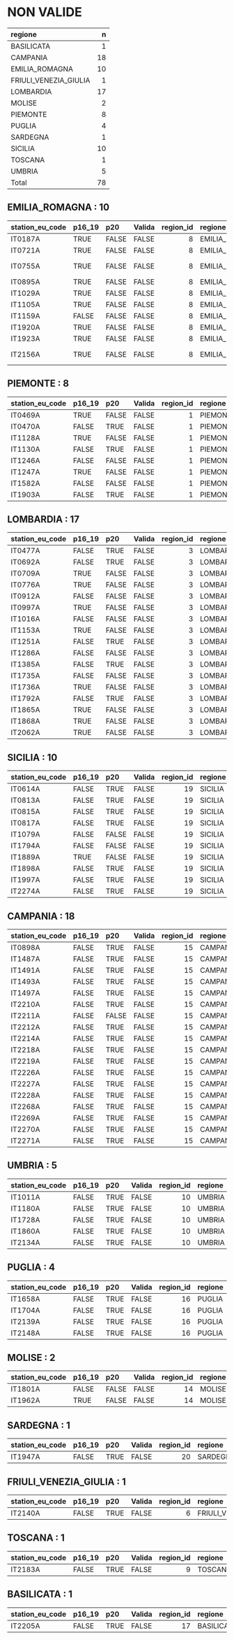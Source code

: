 
# NON VALIDE


|regione               |  n|
|:---------------------|--:|
|BASILICATA            |  1|
|CAMPANIA              | 18|
|EMILIA_ROMAGNA        | 10|
|FRIULI_VENEZIA_GIULIA |  1|
|LOMBARDIA             | 17|
|MOLISE                |  2|
|PIEMONTE              |  8|
|PUGLIA                |  4|
|SARDEGNA              |  1|
|SICILIA               | 10|
|TOSCANA               |  1|
|UMBRIA                |  5|
|Total                 | 78|


## EMILIA_ROMAGNA : 10


|station_eu_code |p16_19 |p20   |Valida | region_id|regione        |provincia          |
|:---------------|:------|:-----|:------|---------:|:--------------|:------------------|
|IT0187A         |TRUE   |FALSE |FALSE  |         8|EMILIA_ROMAGNA |Ferrara            |
|IT0721A         |TRUE   |FALSE |FALSE  |         8|EMILIA_ROMAGNA |Modena             |
|IT0755A         |TRUE   |FALSE |FALSE  |         8|EMILIA_ROMAGNA |Forli'-Cesena      |
|IT0895A         |TRUE   |FALSE |FALSE  |         8|EMILIA_ROMAGNA |Ravenna            |
|IT1029A         |TRUE   |FALSE |FALSE  |         8|EMILIA_ROMAGNA |Bologna            |
|IT1105A         |TRUE   |FALSE |FALSE  |         8|EMILIA_ROMAGNA |Parma              |
|IT1159A         |FALSE  |FALSE |FALSE  |         8|EMILIA_ROMAGNA |Bologna            |
|IT1920A         |TRUE   |FALSE |FALSE  |         8|EMILIA_ROMAGNA |Modena             |
|IT1923A         |TRUE   |FALSE |FALSE  |         8|EMILIA_ROMAGNA |Piacenza           |
|IT2156A         |TRUE   |FALSE |FALSE  |         8|EMILIA_ROMAGNA |Reggio nell'Emilia |


## PIEMONTE : 8


|station_eu_code |p16_19 |p20   |Valida | region_id|regione  |provincia   |
|:---------------|:------|:-----|:------|---------:|:--------|:-----------|
|IT0469A         |TRUE   |FALSE |FALSE  |         1|PIEMONTE |Torino      |
|IT0470A         |FALSE  |TRUE  |FALSE  |         1|PIEMONTE |Torino      |
|IT1128A         |TRUE   |FALSE |FALSE  |         1|PIEMONTE |Torino      |
|IT1130A         |FALSE  |TRUE  |FALSE  |         1|PIEMONTE |Torino      |
|IT1246A         |FALSE  |FALSE |FALSE  |         1|PIEMONTE |Biella      |
|IT1247A         |TRUE   |FALSE |FALSE  |         1|PIEMONTE |Biella      |
|IT1582A         |FALSE  |FALSE |FALSE  |         1|PIEMONTE |Alessandria |
|IT1903A         |FALSE  |TRUE  |FALSE  |         1|PIEMONTE |Asti        |


## LOMBARDIA : 17


|station_eu_code |p16_19 |p20   |Valida | region_id|regione   |provincia |
|:---------------|:------|:-----|:------|---------:|:---------|:---------|
|IT0477A         |FALSE  |TRUE  |FALSE  |         3|LOMBARDIA |Milano    |
|IT0692A         |FALSE  |TRUE  |FALSE  |         3|LOMBARDIA |Pavia     |
|IT0709A         |TRUE   |FALSE |FALSE  |         3|LOMBARDIA |Mantova   |
|IT0776A         |TRUE   |FALSE |FALSE  |         3|LOMBARDIA |Lecco     |
|IT0912A         |FALSE  |FALSE |FALSE  |         3|LOMBARDIA |Pavia     |
|IT0997A         |TRUE   |FALSE |FALSE  |         3|LOMBARDIA |Bergamo   |
|IT1016A         |FALSE  |FALSE |FALSE  |         3|LOMBARDIA |Milano    |
|IT1153A         |TRUE   |FALSE |FALSE  |         3|LOMBARDIA |Cremona   |
|IT1251A         |FALSE  |TRUE  |FALSE  |         3|LOMBARDIA |Brescia   |
|IT1286A         |FALSE  |FALSE |FALSE  |         3|LOMBARDIA |Lodi      |
|IT1385A         |FALSE  |TRUE  |FALSE  |         3|LOMBARDIA |Brescia   |
|IT1735A         |FALSE  |FALSE |FALSE  |         3|LOMBARDIA |Pavia     |
|IT1736A         |TRUE   |FALSE |FALSE  |         3|LOMBARDIA |Pavia     |
|IT1792A         |FALSE  |TRUE  |FALSE  |         3|LOMBARDIA |Milano    |
|IT1865A         |TRUE   |FALSE |FALSE  |         3|LOMBARDIA |Mantova   |
|IT1868A         |TRUE   |FALSE |FALSE  |         3|LOMBARDIA |Mantova   |
|IT2062A         |TRUE   |FALSE |FALSE  |         3|LOMBARDIA |Bergamo   |


## SICILIA : 10


|station_eu_code |p16_19 |p20   |Valida | region_id|regione |provincia     |
|:---------------|:------|:-----|:------|---------:|:-------|:-------------|
|IT0614A         |FALSE  |TRUE  |FALSE  |        19|SICILIA |Siracusa      |
|IT0813A         |FALSE  |TRUE  |FALSE  |        19|SICILIA |Caltanissetta |
|IT0815A         |FALSE  |TRUE  |FALSE  |        19|SICILIA |Caltanissetta |
|IT0817A         |FALSE  |TRUE  |FALSE  |        19|SICILIA |Caltanissetta |
|IT1079A         |FALSE  |FALSE |FALSE  |        19|SICILIA |Palermo       |
|IT1794A         |FALSE  |FALSE |FALSE  |        19|SICILIA |Messina       |
|IT1889A         |TRUE   |FALSE |FALSE  |        19|SICILIA |Palermo       |
|IT1898A         |FALSE  |TRUE  |FALSE  |        19|SICILIA |Trapani       |
|IT1997A         |FALSE  |TRUE  |FALSE  |        19|SICILIA |Messina       |
|IT2274A         |FALSE  |TRUE  |FALSE  |        19|SICILIA |Agrigento     |


## CAMPANIA : 18


|station_eu_code |p16_19 |p20   |Valida | region_id|regione  |provincia |
|:---------------|:------|:-----|:------|---------:|:--------|:---------|
|IT0898A         |FALSE  |TRUE  |FALSE  |        15|CAMPANIA |Napoli    |
|IT1487A         |FALSE  |TRUE  |FALSE  |        15|CAMPANIA |Caserta   |
|IT1491A         |FALSE  |TRUE  |FALSE  |        15|CAMPANIA |Napoli    |
|IT1493A         |FALSE  |TRUE  |FALSE  |        15|CAMPANIA |Napoli    |
|IT1497A         |FALSE  |TRUE  |FALSE  |        15|CAMPANIA |Napoli    |
|IT2210A         |FALSE  |TRUE  |FALSE  |        15|CAMPANIA |Avellino  |
|IT2211A         |FALSE  |FALSE |FALSE  |        15|CAMPANIA |Napoli    |
|IT2212A         |FALSE  |TRUE  |FALSE  |        15|CAMPANIA |Napoli    |
|IT2214A         |FALSE  |TRUE  |FALSE  |        15|CAMPANIA |Salerno   |
|IT2218A         |FALSE  |TRUE  |FALSE  |        15|CAMPANIA |Caserta   |
|IT2219A         |FALSE  |TRUE  |FALSE  |        15|CAMPANIA |Napoli    |
|IT2226A         |FALSE  |TRUE  |FALSE  |        15|CAMPANIA |Napoli    |
|IT2227A         |FALSE  |TRUE  |FALSE  |        15|CAMPANIA |Avellino  |
|IT2228A         |FALSE  |TRUE  |FALSE  |        15|CAMPANIA |Benevento |
|IT2268A         |FALSE  |TRUE  |FALSE  |        15|CAMPANIA |Salerno   |
|IT2269A         |FALSE  |TRUE  |FALSE  |        15|CAMPANIA |Salerno   |
|IT2270A         |FALSE  |TRUE  |FALSE  |        15|CAMPANIA |Napoli    |
|IT2271A         |FALSE  |TRUE  |FALSE  |        15|CAMPANIA |Caserta   |


## UMBRIA : 5


|station_eu_code |p16_19 |p20  |Valida | region_id|regione |provincia |
|:---------------|:------|:----|:------|---------:|:-------|:---------|
|IT1011A         |FALSE  |TRUE |FALSE  |        10|UMBRIA  |Terni     |
|IT1180A         |FALSE  |TRUE |FALSE  |        10|UMBRIA  |Perugia   |
|IT1728A         |FALSE  |TRUE |FALSE  |        10|UMBRIA  |Terni     |
|IT1860A         |FALSE  |TRUE |FALSE  |        10|UMBRIA  |Perugia   |
|IT2134A         |FALSE  |TRUE |FALSE  |        10|UMBRIA  |Terni     |


## PUGLIA : 4


|station_eu_code |p16_19 |p20  |Valida | region_id|regione |provincia |
|:---------------|:------|:----|:------|---------:|:-------|:---------|
|IT1658A         |FALSE  |TRUE |FALSE  |        16|PUGLIA  |Brindisi  |
|IT1704A         |FALSE  |TRUE |FALSE  |        16|PUGLIA  |Brindisi  |
|IT2139A         |FALSE  |TRUE |FALSE  |        16|PUGLIA  |Brindisi  |
|IT2148A         |FALSE  |TRUE |FALSE  |        16|PUGLIA  |Brindisi  |


## MOLISE : 2


|station_eu_code |p16_19 |p20   |Valida | region_id|regione |provincia  |
|:---------------|:------|:-----|:------|---------:|:-------|:----------|
|IT1801A         |FALSE  |FALSE |FALSE  |        14|MOLISE  |Campobasso |
|IT1962A         |TRUE   |FALSE |FALSE  |        14|MOLISE  |Isernia    |


## SARDEGNA : 1


|station_eu_code |p16_19 |p20  |Valida | region_id|regione  |provincia |
|:---------------|:------|:----|:------|---------:|:--------|:---------|
|IT1947A         |FALSE  |TRUE |FALSE  |        20|SARDEGNA |Cagliari  |


## FRIULI_VENEZIA_GIULIA : 1


|station_eu_code |p16_19 |p20  |Valida | region_id|regione               |provincia |
|:---------------|:------|:----|:------|---------:|:---------------------|:---------|
|IT2140A         |FALSE  |TRUE |FALSE  |         6|FRIULI_VENEZIA_GIULIA |Udine     |


## TOSCANA : 1


|station_eu_code |p16_19 |p20  |Valida | region_id|regione |provincia |
|:---------------|:------|:----|:------|---------:|:-------|:---------|
|IT2183A         |FALSE  |TRUE |FALSE  |         9|TOSCANA |Livorno   |


## BASILICATA : 1


|station_eu_code |p16_19 |p20  |Valida | region_id|regione    |provincia |
|:---------------|:------|:----|:------|---------:|:----------|:---------|
|IT2205A         |FALSE  |TRUE |FALSE  |        17|BASILICATA |Potenza   |

